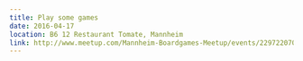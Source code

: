 ```yaml
---
title: Play some games
date: 2016-04-17
location: B6 12 Restaurant Tomate, Mannheim
link: http://www.meetup.com/Mannheim-Boardgames-Meetup/events/229722070/
---
```

